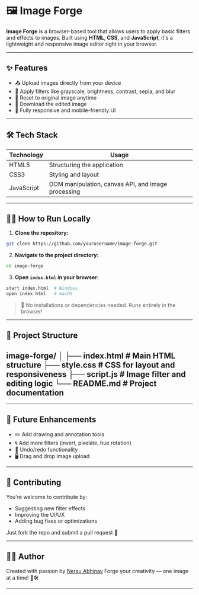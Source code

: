 # 🖼️ Image Forge

**Image Forge** is a browser-based tool that allows users to apply basic filters and effects to images. Built using **HTML**, **CSS**, and **JavaScript**, it's a lightweight and responsive image editor right in your browser.

---

## ✨ Features

- 📤 Upload images directly from your device
- 🎨 Apply filters like grayscale, brightness, contrast, sepia, and blur
- 🔄 Reset to original image anytime
- 💾 Download the edited image
- 📱 Fully responsive and mobile-friendly UI

---

## 🛠️ Tech Stack

| Technology | Usage |
|------------|--------|
| HTML5      | Structuring the application |
| CSS3       | Styling and layout |
| JavaScript | DOM manipulation, canvas API, and image processing |

---

## 🧑‍💻 How to Run Locally

1. **Clone the repository:**

```bash
git clone https://github.com/yourusername/image-forge.git
````

2. **Navigate to the project directory:**

```bash
cd image-forge
```

3. **Open `index.html` in your browser:**

```bash
start index.html  # Windows
open index.html   # macOS
```

> 📌 No installations or dependencies needed. Runs entirely in the browser!

---

## 📂 Project Structure

image-forge/
│
├── index.html        # Main HTML structure
├── style.css         # CSS for layout and responsiveness
├── script.js         # Image filter and editing logic
└── README.md         # Project documentation
---

---
## 🎯 Future Enhancements

* ✏️ Add drawing and annotation tools
* 🌀 Add more filters (invert, pixelate, hue rotation)
* 🧰 Undo/redo functionality
* 🖥️ Drag and drop image upload

---

## 🤝 Contributing

You're welcome to contribute by:

* Suggesting new filter effects
* Improving the UI/UX
* Adding bug fixes or optimizations

Just fork the repo and submit a pull request 🚀


---

## 🙋‍♂️ Author

Created with passion by [Nersu Abhinav](https://github.com/abhinav262005)
Forge your creativity — one image at a time! 🎨🛠️

---
